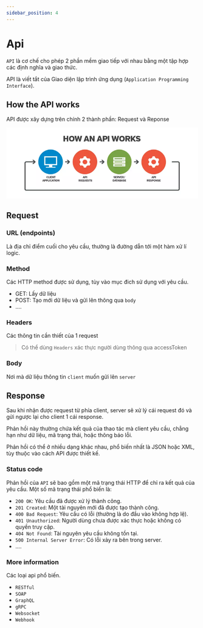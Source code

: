 ```yaml
---
sidebar_position: 4
---
```


# Api

`API` là cơ chế cho phép 2 phần mềm giao tiếp với nhau bằng một tập hợp các định nghĩa và giao thức.

API là viết tắt của Giao diện lập trình ứng dụng (`Application Programming Interface`).

## How the API works

API được xây dựng trên chính 2 thành phần: Request và Reponse

![api](../images/api-work.webp)

## Request

### URL (endpoints)

Là địa chỉ điểm cuối cho yêu cầu, thường là đường dẫn tới một hàm xử lí logic.

### Method

Các HTTP method được sử dụng, tùy vào mục đich sử dụng với yêu cầu.

- GET: Lấy dữ liệu
- POST: Tạo mới dữ liệu và gửi lên thông qua `body`
- ....

### Headers

Các thông tin cần thiết của 1 request

> Có thể dùng `Headers` xác thực người dùng thông qua accessToken

### Body

Nơi mà dữ liệu thông tin `client` muốn gửi lên `server`

## Response

Sau khi nhận được request từ phía client, server sẽ xử lý cái request đó và gửi ngược lại cho client 1 cái response.

Phản hồi này thường chứa kết quả của thao tác mà client yêu cầu, chẳng hạn như dữ liệu, mã trạng thái, hoặc thông báo lỗi.

Phản hồi có thể ở nhiều dạng khác nhau, phổ biến nhất là JSON hoặc XML, tùy thuộc vào cách API được thiết kế.

### Status code

Phản hồi của `API` sẽ bao gồm một mã trạng thái HTTP để chỉ ra kết quả của yêu cầu. Một số mã trạng thái phổ biến là:

- `200 OK`: Yêu cầu đã được xử lý thành công.
- `201 Created`: Một tài nguyên mới đã được tạo thành công.
- `400 Bad Request`: Yêu cầu có lỗi (thường là do đầu vào không hợp lệ).
- `401 Unauthorized`: Người dùng chưa được xác thực hoặc không có quyền truy cập.
- `404 Not Found`: Tài nguyên yêu cầu không tồn tại.
- `500 Internal Server Error`: Có lỗi xảy ra bên trong server.
- ....

### More information

Các loại api phổ biến.

- `RESTful`
- `SOAP`
- `GraphQL`
- `gRPC`
- `Websocket`
- `Webhook`
